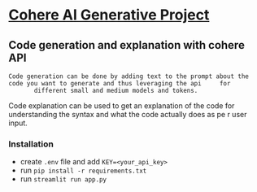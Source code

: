 # [Cohere AI Generative Project](https://lablab.ai/event/generative-ai-hackathon)

## Code generation and explanation with cohere API

    Code generation can be done by adding text to the prompt about the code you want to generate and thus leveraging the api     for 
           different small and medium models and tokens.   
Code explanation can be used to get an explanation of the code for understanding the syntax and what the code actually does as pe    r user input.

### Installation
  
- create `.env` file and add ``KEY=<your_api_key>``
- run `pip install -r requirements.txt`
- run `streamlit run app.py`
